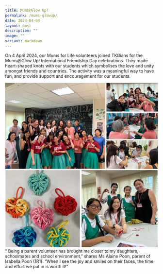 ```yaml
---
title: Mums@Glow Up!
permalink: /mums-glowup/
date: 2024-04-04
layout: post
description: ""
image: ""
variant: markdown
---
```

On 4 April 2024, our Mums for Life volunteers joined TKGians for the Mums@Glow Up! International Friendship Day celebrations. They made heart-shaped knots with our students which symbolises the love and unity amongst friends and countries. The activity was a meaningful way to have fun, and provide support and encouragement for our students. 
<center><img src="/images/Sparkling_Moment/2024/mums_glowup1.png"></center>
<center><img src="/images/Sparkling_Moment/2024/mums_glowup2.png"></center>
“ Being a parent volunteer has brought me closer to my daughters, schoolmates and school environment,” shares Ms Alaine Poon, parent of Isabella Poon (1R1). “When I see the joy and smiles on their faces, the time and effort we put in is worth it!"